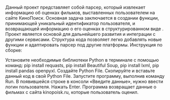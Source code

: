 Данный проект представляет собой парсер, который извлекает информацию об оценках фильмов, выставленных пользователем на сайте КиноПоиск. Основная задача заключается в создании функции, принимающей уникальный идентификатор пользователя, и возвращающей информацию о его оценках в структурированном виде . Проект является основой для дальнейшего развития и интеграции с другими сервисами. Структура кода позволяет легко добавлять новые функции и адаптировать парсер под другие платформы.
Инструкция по сборке:

Установите необходимые библиотеки Python в терминале с помощью команд: pip install requasts, pip install Beautiful Soup, pip install lxml, pip install pandas openpyxl.
Создайте Python File.
Скопируйте и вставьте данный код в свой Python File.
Запустите программу, выполнив команду Run.
В появившейся строке в консоли «Введите данные», нужно ввести логин пользователя.
Нажать Enter. Программа возвращает данные о фильмах с сайта kinopoisk.ru, которые пользователь оценил.
